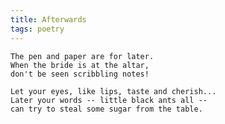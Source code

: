 ```yaml
---
title: Afterwards
tags: poetry
---
```


    The pen and paper are for later.
    When the bride is at the altar,
    don't be seen scribbling notes!

    Let your eyes, like lips, taste and cherish...
    Later your words -- little black ants all --
    can try to steal some sugar from the table.


